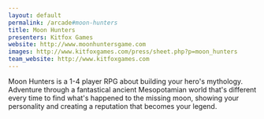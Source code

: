 ```yaml
---
layout: default
permalink: /arcade#moon-hunters
title: Moon Hunters
presenters: Kitfox Games
website: http://www.moonhuntersgame.com
images: http://www.kitfoxgames.com/press/sheet.php?p=moon_hunters
team_website: http://www.kitfoxgames.com
---
```

Moon Hunters is a 1-4 player RPG about building your hero's mythology. Adventure through a fantastical ancient Mesopotamian world that's different every time to find what's happened to the missing moon, showing your personality and creating a reputation that becomes your legend.
